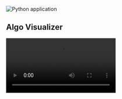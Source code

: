 ![Python application](https://github.com/Gauravism2017/AlgoVisualizer/workflows/Python%20application/badge.svg)

<h2> Algo Visualizer</h2>

![](https://github.com/Gauravism2017/AlgoVisualizer/blob/master/merge%20Sort.mp4)
